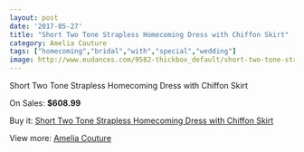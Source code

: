 ```yaml
---
layout: post
date: '2017-05-27'
title: "Short Two Tone Strapless Homecoming Dress with Chiffon Skirt"
category: Amelia Couture
tags: ["homecoming","bridal","with","special","wedding"]
image: http://www.eudances.com/9582-thickbox_default/short-two-tone-strapless-homecoming-dress-with-chiffon-skirt.jpg
---
```

Short Two Tone Strapless Homecoming Dress with Chiffon Skirt

On Sales: **$608.99**
<a href="https://www.eudances.com/en/amelia-couture/3166-short-two-tone-strapless-homecoming-dress-with-chiffon-skirt.html"><amp-img layout="responsive" width="600" height="600" src="//www.eudances.com/9582-thickbox_default/short-two-tone-strapless-homecoming-dress-with-chiffon-skirt.jpg" alt="Short Two Tone Strapless Homecoming Dress with Chiffon Skirt 0" /></a>
<a href="https://www.eudances.com/en/amelia-couture/3166-short-two-tone-strapless-homecoming-dress-with-chiffon-skirt.html"><amp-img layout="responsive" width="600" height="600" src="//www.eudances.com/9587-thickbox_default/short-two-tone-strapless-homecoming-dress-with-chiffon-skirt.jpg" alt="Short Two Tone Strapless Homecoming Dress with Chiffon Skirt 1" /></a>
<a href="https://www.eudances.com/en/amelia-couture/3166-short-two-tone-strapless-homecoming-dress-with-chiffon-skirt.html"><amp-img layout="responsive" width="600" height="600" src="//www.eudances.com/9586-thickbox_default/short-two-tone-strapless-homecoming-dress-with-chiffon-skirt.jpg" alt="Short Two Tone Strapless Homecoming Dress with Chiffon Skirt 2" /></a>
<a href="https://www.eudances.com/en/amelia-couture/3166-short-two-tone-strapless-homecoming-dress-with-chiffon-skirt.html"><amp-img layout="responsive" width="600" height="600" src="//www.eudances.com/9585-thickbox_default/short-two-tone-strapless-homecoming-dress-with-chiffon-skirt.jpg" alt="Short Two Tone Strapless Homecoming Dress with Chiffon Skirt 3" /></a>
<a href="https://www.eudances.com/en/amelia-couture/3166-short-two-tone-strapless-homecoming-dress-with-chiffon-skirt.html"><amp-img layout="responsive" width="600" height="600" src="//www.eudances.com/9584-thickbox_default/short-two-tone-strapless-homecoming-dress-with-chiffon-skirt.jpg" alt="Short Two Tone Strapless Homecoming Dress with Chiffon Skirt 4" /></a>
<a href="https://www.eudances.com/en/amelia-couture/3166-short-two-tone-strapless-homecoming-dress-with-chiffon-skirt.html"><amp-img layout="responsive" width="600" height="600" src="//www.eudances.com/9583-thickbox_default/short-two-tone-strapless-homecoming-dress-with-chiffon-skirt.jpg" alt="Short Two Tone Strapless Homecoming Dress with Chiffon Skirt 5" /></a>

Buy it: [Short Two Tone Strapless Homecoming Dress with Chiffon Skirt](https://www.eudances.com/en/amelia-couture/3166-short-two-tone-strapless-homecoming-dress-with-chiffon-skirt.html "Short Two Tone Strapless Homecoming Dress with Chiffon Skirt")

View more: [Amelia Couture](https://www.eudances.com/en/54-Amelia-Couture "Amelia Couture")